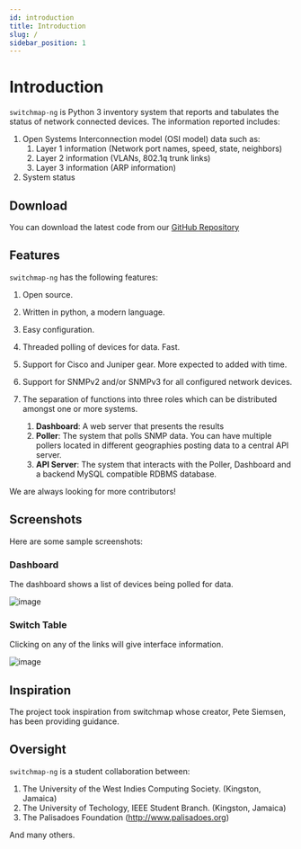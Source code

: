 ```yaml
---
id: introduction
title: Introduction
slug: /
sidebar_position: 1
---
```


# Introduction

`switchmap-ng` is Python 3 inventory system that reports and tabulates
the status of network connected devices. The information reported
includes:

1.  Open Systems Interconnection model (OSI model) data such as:
    1.  Layer 1 information (Network port names, speed, state, neighbors)
    1.  Layer 2 information (VLANs, 802.1q trunk links)
    1.  Layer 3 information (ARP information)
1.  System status

## Download

You can download the latest code from our [GitHub
Repository](https://github.com/PalisadoesFoundation/switchmap-ng)

## Features

`switchmap-ng` has the following features:

1.  Open source.

2.  Written in python, a modern language.

3.  Easy configuration.

4.  Threaded polling of devices for data. Fast.

5.  Support for Cisco and Juniper gear. More expected to added with
    time.

6.  Support for SNMPv2 and/or SNMPv3 for all configured network devices.

7.  The separation of functions into three roles which can be distributed amongst one or more systems.

    1.  **Dashboard**: A web server that presents the results
    2.  **Poller**: The system that polls SNMP data. You can have
            multiple pollers located in different geographies posting
            data to a central API server.
    3.  **API Server**: The system that interacts with the Poller,
            Dashboard and a backend MySQL compatible RDBMS database.

We are always looking for more contributors!

## Screenshots

Here are some sample screenshots:

### Dashboard

The dashboard shows a list of devices being polled for data.

![image](../static/img/switchmap-ng-dashboard.jpg)

### Switch Table

Clicking on any of the links will give interface information.

![image](../static/img/switchmap-ng-table.jpg)

## Inspiration

The project took inspiration from switchmap whose creator, Pete Siemsen,
has been providing guidance.

## Oversight

`switchmap-ng` is a student collaboration between:

1.  The University of the West Indies Computing Society. (Kingston,
    Jamaica)
2.  The University of Techology, IEEE Student Branch. (Kingston,
    Jamaica)
3.  The Palisadoes Foundation (http://www.palisadoes.org)

And many others.
